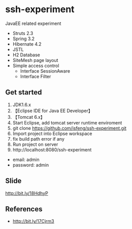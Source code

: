 ssh-experiment
==============

JavaEE related experiment
* Struts 2.3
* Spring 3.2
* Hibernate 4.2
* JSTL
* H2 Database
* SiteMesh page layout
* Simple access control
  * Interface SessionAware
  * Interface Filter
  
  
Get started
-----------
1. JDK1.6.x
2. 【Eclipse IDE for Java EE Developer】
3. 【Tomcat 6.x】
4. Start Eclipse, add tomcat server runtime enviroment
5. git clone https://github.com/isfeng/ssh-experiment.git
6. Import project into Eclipse workspace
7. fix build path error if any
8. Run project on server
9. http://localhost:8080/ssh-experiment
  - email: admin
  - password: admin
 
 
Slide
---------- 
http://bit.ly/18HdhyP  


References
----------
* http://bit.ly/17Cjrm3
    